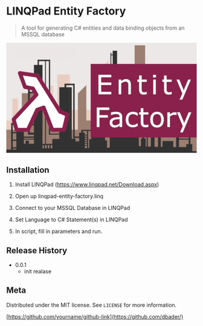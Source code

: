 # LINQPad Entity Factory
> A tool for generating C# entities and data binding objects from an MSSQL database


![](header.jpg)

## Installation
1) Install LINQPad (<https://www.linqpad.net/Download.aspx>)

2) Open up linqpad-entity-factory.linq

3) Connect to your MSSQL Database in LINQPad

4) Set Language to C# Statement(s) in LINQPad

5) In script, fill in parameters and run.


## Release History

* 0.0.1
    * init realase

## Meta

Distributed under the MIT license. See ``LICENSE`` for more information.

[https://github.com/yourname/github-link](https://github.com/dbader/)
